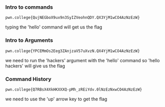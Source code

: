 ### Intro to commands

```pwn.college{QujNEGboX9ux9n3SyIZVeohnQDY.QX3YjM1wCO4AzNzEzW}```

typing the 'hello' command will get us the flag

### Intro to Arguments

```pwn.college{YPCEMmOs2Eeg3ZAnjzaV57uXvzN.QX4YjM1wCO4AzNzEzW}```

we need to run the 'hackers' argument with the 'hello' command so 'hello hackers' will give us the flag

### Command History

```pwn.college{Q7RBsX4XkHKXXXQ-pMh_zREiYdv.0lNzEzNxwCO4AzNzEzW}```

we need to use the 'up' arrow key to get the flag

